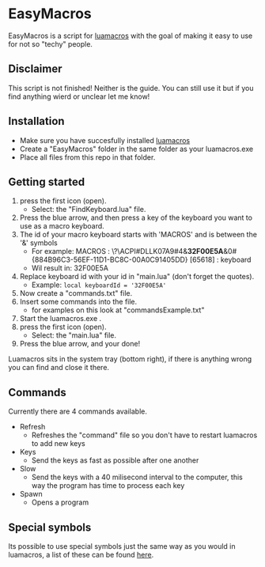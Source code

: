 
# EasyMacros
EasyMacros is a script for [luamacros](https://github.com/me2d13/luamacros) with the goal of making it easy to use for not so "techy" people.

## Disclaimer
This script is not finished! Neither is the guide. You can still use it but if you find anything wierd or unclear let me know!

## Installation
- Make sure you have succesfully installed [luamacros](https://github.com/me2d13/luamacros)
- Create a "EasyMacros" folder in the same folder as your luamacros.exe
- Place all files from this repo in that folder.

## Getting started

 1. press the first icon (open).
    - Select: the "FindKeyboard.lua" file.
 2. Press the blue arrow, and then press a key of the keyboard you want to use as a macro keyboard.
 3. The id of your macro keyboard starts with 'MACROS' and is between the '&' symbols
	- For example: MACROS  :  \\?\ACPI#DLLK07A9#4&**32F00E5A**&0#{884B96C3-56EF-11D1-BC8C-00A0C91405DD} [65618] :  keyboard
	- Wil result in: 32F00E5A
 4. Replace keyboard id with your id in "main.lua" (don't forget the quotes).
	- Example: `local keyboardId = '32F00E5A'`
 5. Now create a "commands.txt" file.
 6. Insert some commands into the file.
	- for examples on this look at "commandsExample.txt"
 7. Start the luamacros.exe .
 8. press the first icon (open).
    - Select: the "main.lua" file.
 9. Press the blue arrow, and your done!
 
 Luamacros sits in the system tray (bottom right), if there is anything wrong you can find and close it there.

## Commands
Currently there are 4 commands available.

 - Refresh
	 - Refreshes the "command" file so you don't have to restart luamacros to add new keys
- Keys
	- Send the keys as fast as possible after one another
- Slow
	- Send the keys with a 40 milisecond interval to the computer, this way the program has time to process each key
- Spawn
	- Opens a program

## Special symbols
Its possible to use special symbols just the same way as you would in luamacros, a list of these can be found [here](https://github.com/me2d13/luamacros/wiki/List-of-Keys).
